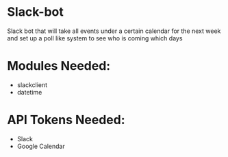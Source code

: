# Slack-bot
Slack bot that will take all events under a certain calendar for the next week and set up a poll like system to see who is coming which days

# Modules Needed:
* slackclient
* datetime

# API Tokens Needed:
* Slack
* Google Calendar
